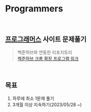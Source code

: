 # Programmers

<br>

## [프로그래머스](https://programmers.co.kr/) 사이트 문제풀기
> 백준허브와 연동한 리포지토리  
  [백준허브 크롬 확장 프로그램 링크](https://chrome.google.com/webstore/detail/%EB%B0%B1%EC%A4%80%ED%97%88%EB%B8%8Cbaekjoonhub/ccammcjdkpgjmcpijpahlehmapgmphmk?utm_source=app-launcher&authuser=0)

<br>

## 목표
  1. 하루에 최소 1문제 풀기
  2. 3개월 이상 지속하기(2023/05/28 ~)
